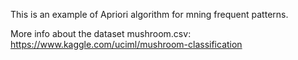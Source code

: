 This is an example of Apriori algorithm for mning frequent patterns.

More info about the dataset mushroom.csv: https://www.kaggle.com/uciml/mushroom-classification